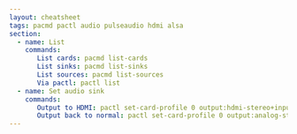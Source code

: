 ```yaml
---
layout: cheatsheet
tags: pacmd pactl audio pulseaudio hdmi alsa
section:
  - name: List
    commands:
       List cards: pacmd list-cards
       List sinks: pacmd list-sinks
       List sources: pacmd list-sources
       Via pactl: pactl list
  - name: Set audio sink
    commands:
       Output to HDMI: pactl set-card-profile 0 output:hdmi-stereo+input:analog-stereo
       Output back to normal: pactl set-card-profile 0 output:analog-stereo+input:analog-stereo
---
```

